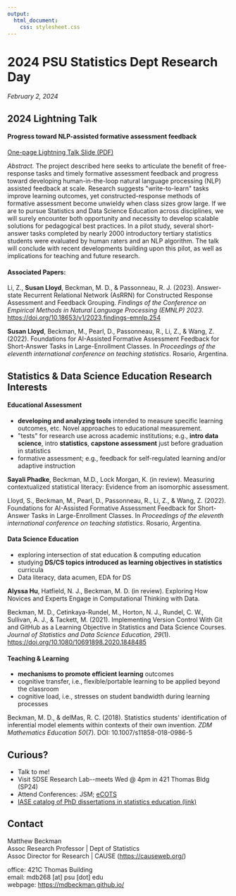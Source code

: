 ```yaml
---
output: 
  html_document: 
    css: stylesheet.css
---
```


# 2024 PSU Statistics Dept Research Day

*February 2, 2024*

## 2024 Lightning Talk

#### Progress toward NLP-assisted formative assessment feedback

[One-page Lightning Talk Slide (PDF)](docs/2024-Stat-Research-Day.pdf)

*Abstract.* The project described here seeks to articulate the benefit of free-response tasks and timely formative assessment feedback and progress toward developing human-in-the-loop natural language processing (NLP) assisted feedback at scale. Research suggests "write-to-learn" tasks improve learning outcomes, yet constructed-response methods of formative assessment become unwieldy when class sizes grow large. If we are to pursue Statistics and Data Science Education across disciplines, we will surely encounter both opportunity and necessity to develop scalable solutions for pedagogical best practices. In a pilot study, several short-answer tasks completed by nearly 2000 introductory tertiary statistics students were evaluated by human raters and an NLP algorithm. The talk will conclude with recent developments building upon this pilot, as well as implications for teaching and future research.

#### Associated Papers:

Li, Z., **Susan Lloyd**, Beckman, M. D., & Passonneau, R. J. (2023). Answer-state Recurrent Relational Network (AsRRN) for Constructed Response Assessment and Feedback Grouping. *Findings of the Conference on Empirical Methods in Natural Language Processing (EMNLP) 2023*.  <https://doi.org/10.18653/v1/2023.findings-emnlp.254>

**Susan Lloyd**, Beckman, M., Pearl, D., Passonneau, R., Li, Z., & Wang, Z. (2022). Foundations for AI-Assisted Formative Assessment Feedback for Short-Answer Tasks in Large-Enrollment Classes. In *Proceedings of the eleventh international conference on teaching statistics*. Rosario, Argentina.

 
## Statistics & Data Science Education Research Interests

#### Educational Assessment

  - **developing and analyzing tools** intended to measure specific learning outcomes, etc. Novel approaches to educational measurement.
  - "tests" for research use across academic institutions; e.g., **intro data science**, intro **statistics**, **capstone assessment** just before graduation in statistics
  - formative assessment; e.g., feedback for self-regulated learning and/or adaptive instruction


**Sayali Phadke**, Beckman, M.D., Lock Morgan, K. (in review). Measuring contextualized statistical literacy: Evidence from an isomorphic assessment.

Lloyd, S., Beckman, M., Pearl, D., Passonneau, R., Li, Z., & Wang, Z. (2022). Foundations for AI-Assisted Formative Assessment Feedback for Short-Answer Tasks in Large-Enrollment Classes. In *Proceedings of the eleventh international conference on teaching statistics*. Rosario, Argentina.


#### Data Science Education

  - exploring intersection of stat education & computing education
  - studying **DS/CS topics introduced as learning objectives in statistics** curricula
  - Data literacy, data acumen, EDA for DS

**Alyssa Hu**, Hatfield, N. J., Beckman, M. D. (in review). Exploring How Novices and Experts Engage in Computational Thinking with Data.

Beckman, M. D., Cetinkaya-Rundel, M., Horton, N. J., Rundel, C. W., Sullivan, A. J., & Tackett, M. (2021). Implementing Version Control With Git and GitHub as a Learning Objective in Statistics and Data Science Courses. *Journal of Statistics and Data Science Education, 29*(1). https://doi.org/10.1080/10691898.2020.1848485


#### Teaching & Learning

  - **mechanisms to promote efficient learning** outcomes
  - cognitive transfer, i.e., flexible/portable learning to be applied beyond the classroom
  - cognitive load, i.e., stresses on student bandwidth during learning processes


Beckman, M. D., & delMas, R. C. (2018). Statistics students' identification of inferential model elements within contexts of their own invention. *ZDM Mathematics Education 50*(7). DOI: 10.1007/s11858-018-0986-5



## Curious?

  - Talk to me! 
  - Visit SDSE Research Lab--meets Wed @ 4pm in 421 Thomas Bldg (SP24)
  - Attend Conferences: JSM; [eCOTS](https://www.causeweb.org/cause/ecots) 
  - [IASE catalog of PhD dissertations in statistics education (link)](https://iase-web.org/Publications.php?p=Dissertations)



## Contact

Matthew Beckman  
Assoc Research Professor | Dept of Statistics  
Assoc Director for Research | CAUSE (<https://causeweb.org/>) 

office: 421C Thomas Building  
email: mdb268 [at] psu [dot] edu  
webpage: <https://mdbeckman.github.io/>


